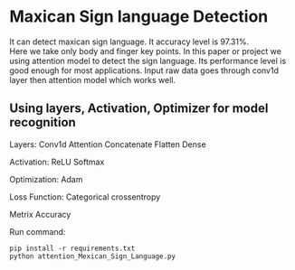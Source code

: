 # Maxican Sign language Detection
It can detect maxican sign language. It accuracy level is 97.31%.<br>
Here we take only body and finger key points. In this paper or project we using attention model to detect the sign language. Its performance level is good enough for most applications. Input raw data goes through conv1d layer then attention model which works well.

## Using layers, Activation, Optimizer for model recognition
Layers:
Conv1d
Attention
Concatenate
Flatten
Dense

Activation:
ReLU
Softmax

Optimization:
Adam

Loss Function:
Categorical crossentropy

Metrix
Accuracy

Run command:
```
pip install -r requirements.txt
python attention_Mexican_Sign_Language.py
```